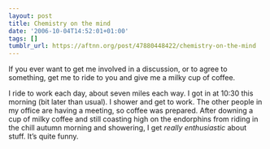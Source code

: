 ```yaml
---
layout: post
title: Chemistry on the mind
date: '2006-10-04T14:52:01+01:00'
tags: []
tumblr_url: https://aftnn.org/post/47880448422/chemistry-on-the-mind
---
```

<p>If you ever want to get me involved in a discussion, or to agree to something, get me to ride to you and give me a milky cup of coffee.</p>
<p>I ride to work each day, about seven miles each way. I got in at 10:30 this morning (bit later than usual). I shower and get to work. The other people in my office are having a meeting, so coffee was prepared. After downing a cup of milky coffee and still coasting high on the endorphins from riding in the chill autumn morning and showering, I get <em>really enthusiastic</em> about stuff. It&rsquo;s quite funny.</p>
